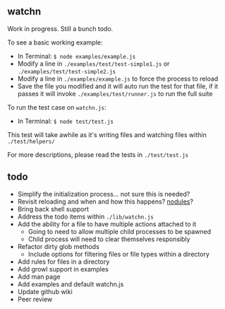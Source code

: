 ## watchn ##

Work in progress. Still a bunch todo.

To see a basic working example:

* In Terminal: `$ node examples/example.js`
* Modify a line in `./examples/test/test-simple1.js` or `./examples/test/test-simple2.js`
* Modify a line in `./examples/example.js` to force the process to reload
* Save the file you modified and it will auto run the test for that file, if it passes it will invoke `./examples/test/runner.js` to run the full suite

To run the test case on `watchn.js`:

* In Terminal: `$ node test/test.js`

This test will take awhile as it's writing files and watching files within `./test/helpers/`

For more descriptions, please read the tests in `./test/test.js`

## todo ##

* Simplify the initialization process... not sure this is needed?
* Revisit reloading and when and how this happens? [nodules][nodules]?
* Bring back shell support
* Address the todo items within `./lib/watchn.js`
* Add the ability for a file to have multiple actions attached to it
  * Going to need to allow multiple child processes to be spawned
  * Child process will need to clear themselves responsibly
* Refactor dirty glob methods
  * Include options for filtering files or file types within a directory
* Add rules for files in a directory
* Add growl support in examples
* Add man page
* Add examples and default watchn.js
* Update github wiki
* Peer review


[nodules]: http://github.com/kriszyp/nodules